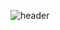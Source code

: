 ![header](https://capsule-render.vercel.app/api?type=Rounded&color=auto&height=200&text=%Kukudas&fontColor=#FFFFFF)
